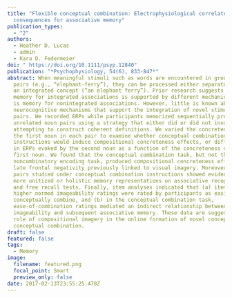 ```yaml
---
title: "Flexible conceptual combination: Electrophysiological correlates and
  consequences for associative memory"
publication_types:
  - "2"
authors:
  - Heather D. Lucas
  - admin
  - Kara D. Federmeier
doi: " https://doi.org/10.1111/psyp.12840"
publication: "*Psychophysiology, 54(6), 833-847*"
abstract: When meaningful stimuli such as words are encountered in groups or
  pairs (e.g., “elephant-ferry”), they can be processed either separately or as
  an integrated concept (“an elephant ferry”). Prior research suggests that
  memory for integrated associations is supported by different mechanisms than
  is memory for nonintegrated associations. However, little is known about the
  neurocognitive mechanisms that support the integration of novel stimulus
  pairs. We recorded ERPs while participants memorized sequentially presented,
  unrelated noun pairs using a strategy that either did or did not involve
  attempting to construct coherent definitions. We varied the concreteness of
  the first noun in each pair to examine whether conceptual combination
  instructions would induce compositional concreteness effects, or differences
  in ERPs evoked by the second noun as a function of the concreteness of the
  first noun. We found that the conceptual combination task, but not the
  noncombinatory encoding task, produced compositional concreteness effects on a
  late frontal negativity previously linked to visual imagery. Moreover, word
  pairs studied under conceptual combination instructions showed evidence of
  more unitized or holistic memory representations on associative recognition
  and free recall tests. Finally, item analyses indicated that (a) items with
  higher normed imageability ratings were rated by participants as easier to
  conceptually combine, and (b) in the conceptual combination task,
  ease-of-combination ratings mediated an indirect relationship between
  imageability and subsequent associative memory. These data are suggestive of a
  role of compositional imagery in the online formation of novel concepts via
  conceptual combination.
draft: false
featured: false
tags:
  - Memory
image:
  filename: featured.png
  focal_point: Smart
  preview_only: false
date: 2017-02-13T23:55:25.470Z
---
```


